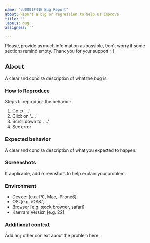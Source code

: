 ```yaml
---
name: "\U0001F41B Bug Report"
about: Report a bug or regression to help us improve
title: ''
labels: bug
assignees: ''

---
```


Please, provide as much information as possible, Don't worry if some sections remind empty. Thank you for your support :-)

## About
A clear and concise description of what the bug is.

### How to Reproduce
Steps to reproduce the behavior:
1. Go to '...'
2. Click on '....'
3. Scroll down to '....'
4. See error

### Expected behavior
A clear and concise description of what you expected to happen.

### Screenshots
If applicable, add screenshots to help explain your problem.

### Environment
 - Device: [e.g. PC, Mac, iPhone6]
 - OS: [e.g. iOS8.1]
 - Browser [e.g. stock browser, safari]
 - Kaetram Version [e.g. 22]

### Additional context
Add any other context about the problem here.
